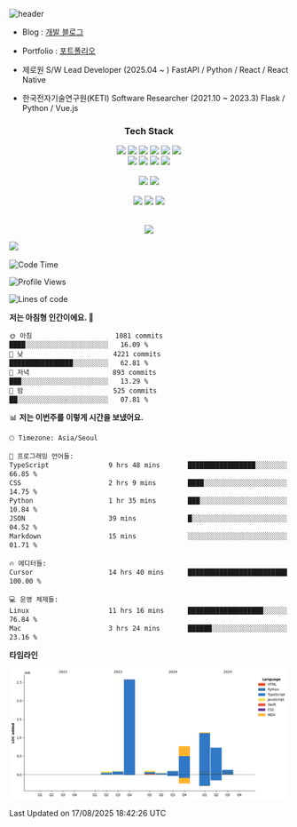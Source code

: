![header](https://capsule-render.vercel.app/api?type=soft&color=auto&height=150&section=header&text=HANGYU&fontSize=70&animation=twinkling)

- Blog : [개발 블로그](https://ruehan.org)
- Portfolio : [포트폴리오](https://interactive-portfolio-chi.vercel.app/)

- 제로원 S/W Lead Developer (2025.04 ~ ) FastAPI / Python / React / React Native
- 한국전자기술연구원(KETI) Software Researcher (2021.10 ~ 2023.3) Flask / Python / Vue.js


<h3 align="center"> Tech Stack </h3>
<p align="center">
<img src="https://img.shields.io/badge/HTML-E34F26?style=flat-square&logo=HTML5&logoColor=white"/></a>
<img src="https://img.shields.io/badge/CSS-1572B6?style=flat-square&logo=CSS3&logoColor=white"/></a>
<img src="https://img.shields.io/badge/JavaScript-F7DF1E?style=flat-square&logo=JavaScript&logoColor=white"/></a>
<img src="https://img.shields.io/badge/Java-007396?style=flat-square&logo=Java&logoColor=white"/></a>
<img src="https://img.shields.io/badge/React-61DAFB?style=flat-square&logo=React&logoColor=white"/></a>
<img src="https://img.shields.io/badge/Next-000000?style=flat-square&logo=Next.js&logoColor=white"/></a>
<br>
<img src="https://img.shields.io/badge/Remix-000000?style=flat-square&logo=Remix&logoColor=white"/></a>
<img src="https://img.shields.io/badge/Python-3776AB?style=flat-square&logo=Python&logoColor=white"/></a>
<img src="https://img.shields.io/badge/Flask-000000?style=flat-square&logo=Flask&logoColor=white"/></a>
<img src="https://img.shields.io/badge/MySQL-4479A1?style=flat-square&logo=MySQL&logoColor=white"/></a>

<br>
<br>
<img src="https://img.shields.io/badge/Android Studio-3DDC84?style=flat-square&logo=Android Studio&logoColor=white"/></a>
<img src="https://img.shields.io/badge/Visual Studio Code-007ACC?style=flat-square&logo=Visual Studio Code&logoColor=white"/></a>
<br>
<br>
<img src="https://img.shields.io/badge/macOS-000000?style=flat-square&logo=macOS&logoColor=white"/></a>
<img src="https://img.shields.io/badge/Windows-0078D6?style=flat-square&logo=Windows&logoColor=white"/></a>
<img src="https://img.shields.io/badge/Ubuntu-E95420?style=flat-square&logo=Ubuntu&logoColor=white"/></a>
<br>
<br>

</p>

<p align="center">
  <img align="center" src="https://github-readme-stats.vercel.app/api?username=ruehan&theme=cobalt&show_icons=true" />
</p>

![](https://gh-hits.nomadcoders.workers.dev/view?username=ruehan)

 <!--START_SECTION:waka-->
![Code Time](http://img.shields.io/badge/Code%20Time-2%2C118%20hrs%207%20mins-blue)

![Profile Views](http://img.shields.io/badge/Profile%20Views-0-blue)

![Lines of code](https://img.shields.io/badge/%EC%A0%80%EB%8A%94%20%EC%97%AC%ED%83%9C%EA%B9%8C%EC%A7%80%20-5.7%20million%20%EC%A4%84%EC%9D%98%20%EC%BD%94%EB%93%9C%EB%A5%BC%20%EC%9E%91%EC%84%B1%ED%96%88%EC%96%B4%EC%9A%94.-blue)

**저는 아침형 인간이에요. 🐤** 

```text
🌞 아침                     1081 commits        ████░░░░░░░░░░░░░░░░░░░░░   16.09 % 
🌆 낮　                     4221 commits        ████████████████░░░░░░░░░   62.81 % 
🌃 저녁                     893 commits         ███░░░░░░░░░░░░░░░░░░░░░░   13.29 % 
🌙 밤　                     525 commits         ██░░░░░░░░░░░░░░░░░░░░░░░   07.81 % 
```


📊 **저는 이번주를 이렇게 시간을 보냈어요.** 

```text
🕑︎ Timezone: Asia/Seoul

💬 프로그래밍 언어들: 
TypeScript               9 hrs 48 mins       █████████████████░░░░░░░░   66.85 % 
CSS                      2 hrs 9 mins        ████░░░░░░░░░░░░░░░░░░░░░   14.75 % 
Python                   1 hr 35 mins        ███░░░░░░░░░░░░░░░░░░░░░░   10.84 % 
JSON                     39 mins             █░░░░░░░░░░░░░░░░░░░░░░░░   04.52 % 
Markdown                 15 mins             ░░░░░░░░░░░░░░░░░░░░░░░░░   01.71 % 

🔥 에디터들: 
Cursor                   14 hrs 40 mins      █████████████████████████   100.00 % 

💻 운영 체제들: 
Linux                    11 hrs 16 mins      ███████████████████░░░░░░   76.84 % 
Mac                      3 hrs 24 mins       ██████░░░░░░░░░░░░░░░░░░░   23.16 % 
```

**타임라인**

![Lines of Code chart](https://raw.githubusercontent.com/ruehan/ruehan/main/assets/bar_graph.png)


 Last Updated on 17/08/2025 18:42:26 UTC
<!--END_SECTION:waka-->


  


